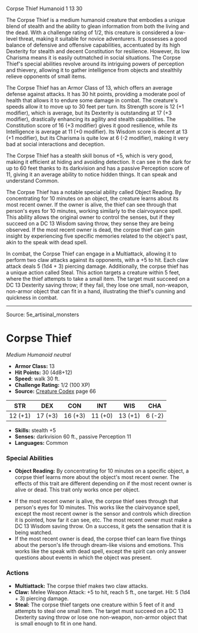 <MonsterName/>Corpse Thief</MonsterName>
<CreatureType/>Humanoid</CreatureType>
<CR/>1</CR>
<AC/>13</AC>
<HP/>30</HP>
<summary>The Corpse Thief is a medium humanoid creature that embodies a unique blend of stealth and the ability to glean information from both the living and the dead. With a challenge rating of 1/2, this creature is considered a low-level threat, making it suitable for novice adventurers. It possesses a good balance of defensive and offensive capabilities, accentuated by its high Dexterity for stealth and decent Constitution for resilience. However, its low Charisma means it is easily outmatched in social situations. The Corpse Thief's special abilities revolve around its intriguing powers of perception and thievery, allowing it to gather intelligence from objects and stealthily relieve opponents of small items.</summary>

<detail>

The Corpse Thief has an Armor Class of 13, which offers an average defense against attacks. It has 30 hit points, providing a moderate pool of health that allows it to endure some damage in combat. The creature's speeds allow it to move up to 30 feet per turn. Its Strength score is 12 (+1 modifier), which is average, but its Dexterity is outstanding at 17 (+3 modifier), drastically enhancing its agility and stealth capabilities. The Constitution score of 16 (+3 modifier) gives it good resilience, while its Intelligence is average at 11 (+0 modifier). Its Wisdom score is decent at 13 (+1 modifier), but its Charisma is quite low at 6 (-2 modifier), making it very bad at social interactions and deception.

The Corpse Thief has a stealth skill bonus of +5, which is very good, making it efficient at hiding and avoiding detection. It can see in the dark for up to 60 feet thanks to its darkvision and has a passive Perception score of 11, giving it an average ability to notice hidden things. It can speak and understand Common.

The Corpse Thief has a notable special ability called Object Reading. By concentrating for 10 minutes on an object, the creature learns about its most recent owner. If the owner is alive, the thief can see through that person's eyes for 10 minutes, working similarly to the clairvoyance spell. This ability allows the original owner to control the senses, but if they succeed on a DC 13 Wisdom saving throw, they sense they are being observed. If the most recent owner is dead, the corpse thief can gain insight by experiencing five specific memories related to the object's past, akin to the speak with dead spell.

In combat, the Corpse Thief can engage in a Multiattack, allowing it to perform two claw attacks against its opponents, with a +5 to hit. Each claw attack deals 5 (1d4 + 3) piercing damage. Additionally, the corpse thief has a unique action called Steal. This action targets a creature within 5 feet, where the thief attempts to take a small item. The target must succeed on a DC 13 Dexterity saving throw; if they fail, they lose one small, non-weapon, non-armor object that can fit in a hand, illustrating the thief's cunning and quickness in combat.</detail>



---

Source: 5e_artisinal_monsters

# Corpse Thief

*Medium* *Humanoid* *neutral*

- **Armor Class:** 13
- **Hit Points:** 30 (4d8+12)
- **Speed:** walk 30 ft.
- **Challenge Rating:** 1/2 (100 XP)
- **Source:** [Creature Codex](https://koboldpress.com/kpstore/product/creature-codex-for-5th-edition-dnd) page 66

| STR | DEX | CON | INT | WIS | CHA |
| --- | --- | --- | --- | --- | --- |
| 12 (+1) | 17 (+3) | 16 (+3) | 11 (+0) | 13 (+1) | 6 (-2) |

- **Skills:** stealth +5
- **Senses:** darkvision 60 ft., passive Perception 11
- **Languages:** Common

### Special Abilities

- **Object Reading:** By concentrating for 10 minutes on a specific object, a corpse thief learns more about the object's most recent owner. The effects of this trait are different depending on if the most recent owner is alive or dead. This trait only works once per object. 
* If the most recent owner is alive, the corpse thief sees through that person's eyes for 10 minutes. This works like the clairvoyance spell, except the most recent owner is the sensor and controls which direction it is pointed, how far it can see, etc. The most recent owner must make a DC 13 Wisdom saving throw. On a success, it gets the sensation that it is being watched. 
* If the most recent owner is dead, the corpse thief can learn five things about the person's life through dream-like visions and emotions. This works like the speak with dead spell, except the spirit can only answer questions about events in which the object was present.

### Actions

- **Multiattack:** The corpse thief makes two claw attacks.
- **Claw:** Melee Weapon Attack: +5 to hit, reach 5 ft., one target. Hit: 5 (1d4 + 3) piercing damage.
- **Steal:** The corpse thief targets one creature within 5 feet of it and attempts to steal one small item. The target must succeed on a DC 13 Dexterity saving throw or lose one non-weapon, non-armor object that is small enough to fit in one hand.




